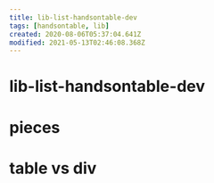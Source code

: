 ```yaml
---
title: lib-list-handsontable-dev
tags: [handsontable, lib]
created: 2020-08-06T05:37:04.641Z
modified: 2021-05-13T02:46:08.368Z
---
```


# lib-list-handsontable-dev

# pieces

# table vs div
